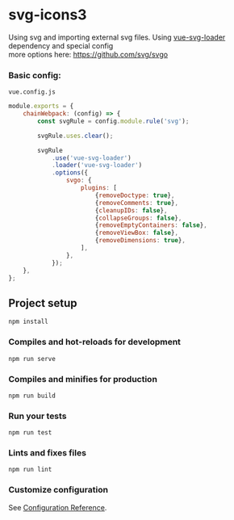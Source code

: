 # svg-icons3
Using svg and importing external svg files. Using [vue-svg-loader](https://vue-svg-loader.js.org) dependency and special config  
more options here: https://github.com/svg/svgo   
### Basic config:   
<code>vue.config.js</code>
```javascript
module.exports = {
    chainWebpack: (config) => {
        const svgRule = config.module.rule('svg');

        svgRule.uses.clear();

        svgRule
            .use('vue-svg-loader')
            .loader('vue-svg-loader')
            .options({
                svgo: {
                    plugins: [
                        {removeDoctype: true},
                        {removeComments: true},
                        {cleanupIDs: false},
                        {collapseGroups: false},
                        {removeEmptyContainers: false},
                        {removeViewBox: false},
                        {removeDimensions: true},
                    ],
                },
            });
    },
};
```


## Project setup
```
npm install
```

### Compiles and hot-reloads for development
```
npm run serve
```

### Compiles and minifies for production
```
npm run build
```

### Run your tests
```
npm run test
```

### Lints and fixes files
```
npm run lint
```

### Customize configuration
See [Configuration Reference](https://cli.vuejs.org/config/).
